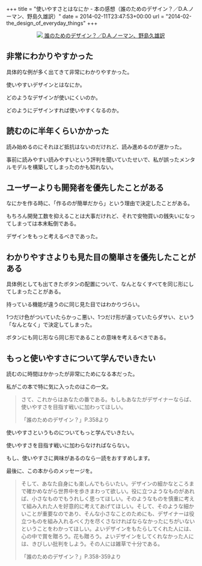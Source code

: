 +++
title = "使いやすさとはなにか - 本の感想（誰のためのデザイン？／D.A.ノーマン、野島久雄訳）"
date = 2014-02-11T23:47:53+00:00
url = "2014-02-the_design_of_everyday_things"
+++

<div style="text-align: center;">
  <a href="http://www.amazon.co.jp/gp/product/478850362X/ref=as_li_ss_il?ie=UTF8&#038;camp=247&#038;creative=7399&#038;creativeASIN=478850362X&#038;linkCode=as2&#038;tag=5000164-22"><img border="0" src="http://ws-fe.amazon-adsystem.com/widgets/q?_encoding=UTF8&#038;ASIN=478850362X&#038;Format=_SL160_&#038;ID=AsinImage&#038;MarketPlace=JP&#038;ServiceVersion=20070822&#038;WS=1&#038;tag=5000164-22" />
<span>誰のためのデザイン？／D.A.ノーマン、野島久雄訳</span></a><img src="http://ir-jp.amazon-adsystem.com/e/ir?t=5000164-22&#038;l=as2&#038;o=9&#038;a=478850362X" width="1" height="1" border="0" alt="" style="border:none !important; margin:0px !important;" />
</div>

## 非常にわかりやすかった

具体的な例が多く出てきて非常にわかりやすかった。

使いやすいデザインとはなにか。

どのようなデザインが使いにくいのか。

どのようにデザインすれば使いやすくなるのか。

## 読むのに半年くらいかかった

読み始めるのにそれほど抵抗はないのだけれど、読み進めるのが遅かった。

事前に読みやすい読みやすいという評判を聞いていたせいで、私が誤ったメンタルモデルを構築してしまったのかも知れない。

## ユーザーよりも開発者を優先したことがある

なにかを作る時に、「作るのが簡単だから」という理由で決定したことがある。

もちろん開発工数を抑えることは大事だけれど、それで安物買いの銭失いになってしまっては本末転倒である。

デザインをもっと考えるべきであった。

## わかりやすさよりも見た目の簡単さを優先したことがある

具体例としても出てきたボタンの配置について、なんとなくすべてを同じ形にしてしまったことがある。

持っている機能が違うのに同じ見た目ではわかりづらい。

1つだけ色がついていたらかっこ悪い、1つだけ形が違っていたらダサい、という「なんとなく」で決定してしまった。

ボタンにも同じ形なら同じ形であることの意味を考えるべきである。

## もっと使いやすさについて学んでいきたい

読むのに時間はかかったが非常にためになる本だった。

私がこの本で特に気に入ったのはこの一文。 

> さて、これからはあなたの番である。もしもあなたがデザイナーならば、使いやすさを目指す戦いに加わってほしい。
> 
> <p class="source">
>   「誰のためのデザイン？」P.358より
> </p>

使いやすさというものについてもっと学んでいきたい。

使いやすさを目指す戦いに加わらなければならない。

もし、使いやすさに興味があるのなら一読をおすすめします。

最後に、この本からのメッセージを。 

> そして、あなた自身にも楽しんでもらいたい。デザインの細かなところまで確かめながら世界中を歩きまわって欲しい。役に立つようなものがあれば、小さなものでもうれしく思ってほしい。そのようなものを慎重に考えて組み入れた人を好意的に考えてあげてほしい。そして、そのような細かいことが重要なのであり、そんな小さなことのためにも、デザイナーは役立つものを組み入れるべく力を尽くさなければならなかったにちがいないということをわかってほしい。よいデザインをもたらしてくれた人には、心の中で賞を贈ろう。花も贈ろう。よいデザインをしてくれなかった人には、きびしい批判をしよう。その人には雑草で十分である。
> 
> <p class="source">
>   「誰のためのデザイン？」P.358-359より
> </p>